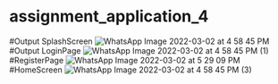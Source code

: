 # assignment_application_4

 #Output SplashScreen
![WhatsApp Image 2022-03-02 at 4 58 45 PM](https://user-images.githubusercontent.com/72211383/156358296-13c7c349-85d0-4517-b434-94cded43cea5.jpeg)
#Output LoginPage
![WhatsApp Image 2022-03-02 at 4 58 45 PM (1)](https://user-images.githubusercontent.com/72211383/156358463-0be43e12-7d05-4acf-8ac4-5675b5188760.jpeg)
#RegisterPage
![WhatsApp Image 2022-03-02 at 5 29 09 PM](https://user-images.githubusercontent.com/72211383/156358595-23f53fdf-55a8-4f0c-9b2a-a8edb5c27c88.jpeg)
#HomeScreen
![WhatsApp Image 2022-03-02 at 4 58 45 PM (3)](https://user-images.githubusercontent.com/72211383/156358673-47dee9fb-5004-4513-ac4e-cb46323d895b.jpeg)
